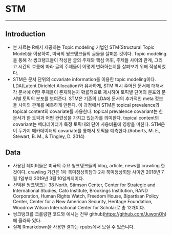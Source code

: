 # STM

--------------------------

## Introduction

- 본 자료는 R에서 제공하는 Topic modeling 기법인 STM(Structural Topic Model)을 이용하여, 미국의 씽크탱크들의 글들을 살펴본 것이다. Topic modeling을 통해 각 씽크탱크들이 작성한 글의 주제와 핵심 어휘, 주제들 사이의 관계, 그리고 시간의 흐름에 따라 글의 주제들이 어떻게 변화하는지를 살펴보기 위해 작성되었다.
- STM은 문서 단위의 covariate information를 이용한 topic modeling이다. LDA(Latent Dirichlet Allocation)와 유사하게, STM 역시 주어진 문서에 대해서 각 문서에 어떤 주제들이 존재하는지 확률적으로 제시하여 토픽별 단어의 분포와 문서별 토픽의 분포를 보여준다. STM은 기존의 LDA에 문서의 추가적인 meta 정보들 사이의 관계를 예측하게 만든다. 이 과정에서 STM은 topical prevalence와 topical content의 covariate를 사용한다. topical prevalence covariant는 한 문서가 한 토픽과 어떤 관련성을 가지고 있는가를 의미한다. topical content의 covariant는 메타데이터가 특정 토픽내의 단어 사용비율에 영향을 미친다. STM은 이 두가지 메카데이터의 covariate를 통해서 토픽을 예측한다.(Roberts, M. E., Stewart, B. M., & Tingley, D. 2014)

## Data

- 사용된 데이터들은 미국의 주요 씽크탱크들의 blog, article, news를 crawling 한 것이다. crawling 기간은 1차 북미정상회담과 2차 북미정상회담 사이인 2018년 7월 1일부터 2019년 3월 10일까지이다. 
- 선택된 씽크탱크는 38 North, Stimson Center, Center for Strategic and International Studies, Cato Institute, Brookings Institution, RAND Corporation, Human Rights Watch, Freedom House, Bipartisan Policy Center, Center for a New American Security, Heritage Foundation, Woodrow Wilson International Center for Scholar로 총 12개이다. 
- 씽크탱크를 크롤링한 코드와 예시는 전부 github(https://github.com/JuwonOh)에 올라와 있다. 
- 실제 Rmarkdown을 사용한 결과는 rpubs에서 보실 수 있습니다.
